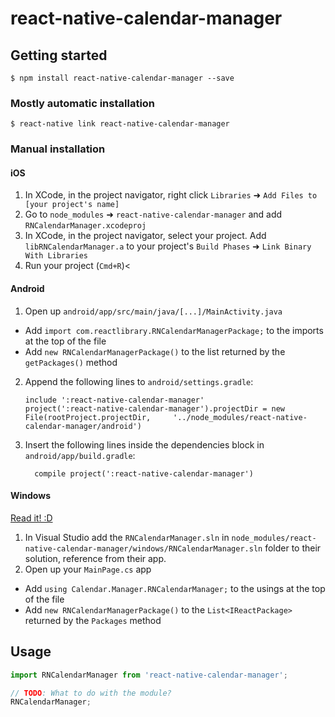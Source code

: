 
# react-native-calendar-manager

## Getting started

`$ npm install react-native-calendar-manager --save`

### Mostly automatic installation

`$ react-native link react-native-calendar-manager`

### Manual installation


#### iOS

1. In XCode, in the project navigator, right click `Libraries` ➜ `Add Files to [your project's name]`
2. Go to `node_modules` ➜ `react-native-calendar-manager` and add `RNCalendarManager.xcodeproj`
3. In XCode, in the project navigator, select your project. Add `libRNCalendarManager.a` to your project's `Build Phases` ➜ `Link Binary With Libraries`
4. Run your project (`Cmd+R`)<

#### Android

1. Open up `android/app/src/main/java/[...]/MainActivity.java`
  - Add `import com.reactlibrary.RNCalendarManagerPackage;` to the imports at the top of the file
  - Add `new RNCalendarManagerPackage()` to the list returned by the `getPackages()` method
2. Append the following lines to `android/settings.gradle`:
  	```
  	include ':react-native-calendar-manager'
  	project(':react-native-calendar-manager').projectDir = new File(rootProject.projectDir, 	'../node_modules/react-native-calendar-manager/android')
  	```
3. Insert the following lines inside the dependencies block in `android/app/build.gradle`:
  	```
      compile project(':react-native-calendar-manager')
  	```

#### Windows
[Read it! :D](https://github.com/ReactWindows/react-native)

1. In Visual Studio add the `RNCalendarManager.sln` in `node_modules/react-native-calendar-manager/windows/RNCalendarManager.sln` folder to their solution, reference from their app.
2. Open up your `MainPage.cs` app
  - Add `using Calendar.Manager.RNCalendarManager;` to the usings at the top of the file
  - Add `new RNCalendarManagerPackage()` to the `List<IReactPackage>` returned by the `Packages` method


## Usage
```javascript
import RNCalendarManager from 'react-native-calendar-manager';

// TODO: What to do with the module?
RNCalendarManager;
```
  